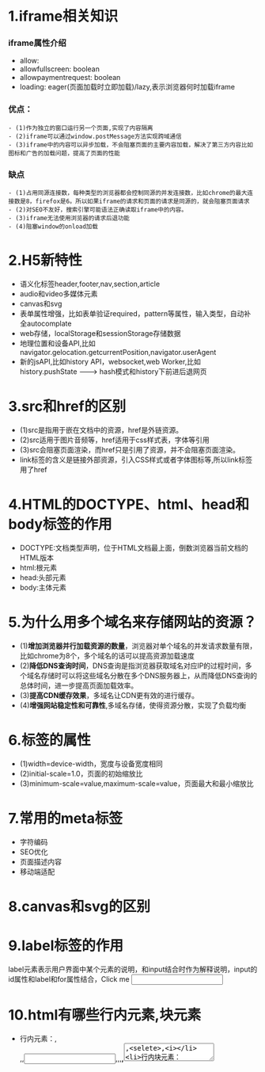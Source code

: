 # 1.iframe相关知识
  ### iframe属性介绍
   - allow: 
   - allowfullscreen: boolean
   - allowpaymentrequest: boolean
   - loading: eager(页面加载时立即加载)/lazy,表示浏览器何时加载iframe
  ### 优点：
    - (1)作为独立的窗口运行另一个页面,实现了内容隔离
    - (2)iframe可以通过window.postMessage方法实现跨域通信
    - (3)iframe中的内容可以异步加载，不会阻塞页面的主要内容加载，解决了第三方内容比如图标和广告的加载问题，提高了页面的性能
  ### 缺点
    - (1)占用同源连接数，每种类型的浏览器都会控制同源的并发连接数，比如chrome的最大连接数是8，firefox是6。所以如果iframe的请求和页面的请求是同源的，就会阻塞页面请求
    - (2)对SEO不友好，搜索引擎可能语法正确读取iframe中的内容。
    - (3)iframe无法使用浏览器的请求后退功能
    - (4)阻塞window的onload加载

# 2.H5新特性
  - 语义化标签header,footer,nav,section,article
  - audio和video多媒体元素
  - canvas和svg
  - 表单属性增强，比如表单验证required，pattern等属性，输入类型，自动补全autocomplate
  - web存储，localStorage和sessionStorage存储数据
  - 地理位置和设备API,比如navigator.gelocation.getcurrentPosition,navigator.userAgent
  - 新的jsAPI,比如history API，websocket,web Worker,比如history.pushState ---> hash模式和history下前进后退网页

# 3.src和href的区别
  - (1)src是指用于嵌在文档中的资源，href是外链资源。
  - (2)src适用于图片音频等，href适用于css样式表，字体等引用
  - (3)src会阻塞页面渲染，而href只是引用了资源，并不会阻塞页面渲染。
  - link标签的含义是链接外部资源，引入CSS样式或者字体图标等,所以link标签用了href

# 4.HTML的DOCTYPE、html、head和body标签的作用
  - DOCTYPE:文档类型声明，位于HTML文档最上面，倒数浏览器当前文档的HTML版本
  - html:根元素
  - head:头部元素
  - body:主体元素

# 5.为什么用多个域名来存储网站的资源？
  - (1)**增加浏览器并行加载资源的数量**，浏览器对单个域名的并发请求数量有限，比如chrome为8个，多个域名的话可以提高资源加载速度
  - (2)**降低DNS查询时间**，DNS查询是指浏览器获取域名对应IP的过程时间，多个域名存储时可以将这些域名分散在多个DNS服务器上，从而降低DNS查询的总体时间，进一步提高页面加载效率。
  - (3)**提高CDN缓存效果**，多域名让CDN更有效的进行缓存。
  - (4)**增强网站稳定性和可靠性**,多域名存储，使得资源分散，实现了负载均衡

# 6.<meta name="viewport">标签的属性
  - (1)width=device-width，宽度与设备宽度相同
  - (2)initial-scale=1.0，页面的初始缩放比
  - (3)minimum-scale=value,maximum-scale=value，页面最大和最小缩放比

# 7.常用的meta标签
  - <meta charset="UTF-8">字符编码
  - <meta name="keywords" content="关键字">SEO优化
  - <meta name="description" content="页面描述">页面描述内容
  - <meta name="viewport" content="width=device-width">移动端适配

# 8.canvas和svg的区别

# 9.label标签的作用
  label元素表示用户界面中某个元素的说明，和input结合时作为解释说明，input的id属性和label和for属性结合，<label for="username">Click me</label> <input type="text" id="username" />

# 10.html有哪些行内元素,块元素
  - 行内元素：<a>,<br>,<img>,<input>,<label>,<span>,<strong>,<textarea>,<selete>,<i>
  - 行内块元素：<button>
  - 块级元素：<p>,<ul><li>,<h1---h6>,<div>,<form>,<table>

# 11.在canvas标签中，设置width和height属性与在style中设置width和height的区别
  - 当在canvas标签中使用width和height属性时，这些值代表的是画布的实际大小。这意味着无论画布的容器大小如何变化，画布本身的尺寸将保持不变。
  - 当在style中设置width和height时，这些值代表的是画布的显示大小。这意味着画布会根据容器的尺寸进行缩放。
  - style优化级大于标签属性

# 12.title属性和alt属性的区别
  - title适用于所有元素，用于为元素提供描述性信息
  - alt主要用于img标签，作为图像的替代文本

# 13.style标签写在body前后的区别
  区别在于css的加载和应用顺序，影响到页面渲染性能。放在body前时就会优先解析

# 14.DOM和BOM的区别
  DOM是W3C制定的统一标准，指Document对象代表了整个HTML文档，BOM没有统一标准，指window对象代表了浏览器窗口
  
# 15.iconfont的优缺点
  ### 优点
  - iconfont是矢量图标，高保真，适配性强，
  - 颜色可以自定义

# 16.实现浏览器内多个标签页的通信
 - window.postMessage
 - localStorage
# 17.script标签相关知识
  转浏览器原理--从URL到页面渲染

# 18.浏览器前端性能优化

# 19.CSS3新特性
  - 选择器
  - 背景和边框border-image
  - 文本效果：text-shadow,text-overflow
  - 转换和动画：transform,animation
  - web字体@font-face
# 20.1px细线问题，如何画出0.5px边框
  当我们在750px的移动端是1px边框的时候，在375px下理论上是0.5px，但是普通屏幕下的0.5px是没有意义的，因为px最小是1，但是高分辨率屏幕如retina屏幕下1物理像素点可以被分成两个虚拟像素点。
  - 参考地址：https://www.cnblogs.com/lunarorbitx/p/5287309.html
  - 2倍大小伪元素+scale(0.5)
  - 1px高度+scaleY(0.5)
  - 1px的border-top+scaleY(0.5)
  - rem转换插件:px2rem-loader
  ```js
      <style>
        .test{
          position: relative;
          display: inline-block;
        }
        .test::after{
          content:'';
          position: absolute;
          left: 0;
          right: 0;
          width: 200%;
          height: 200%;
          border: 1px solid red;
          transform: scale(0.5);
          transform-origin: 0 0;
        }
        .line{
          width: 200px;
          height: 1px;
          transform: scaleY(0.5);
          background-color: red;
          transform-origin: top;
        }
        .line1{
          width: 200px;
          height: 1px;
          background-color: red;
          margin-top: 20px;
        }
        .line2{
          width: 200px;
          border-top: 1px solid red;
          transform: scaleY(0.5);
          transform-origin: top;
          margin-top: 20px;
        }
      .box{
        width:200px;
        height:200px;
        background:red;
        margin-top:20px;
      }
      </style>
    <body>
      <div class="test">满300-30</div>
      <div class="line"></div>
      <div class="line1"></div>
      <div class="line2"></div>
      <div class="box"></div>
    </body>
  ```
# 21.BFC是什么？ BFC中存在的问题有哪些？
  标准流中，所有的元素都属于FC（格式化上下文），块级元素属于BFC（块级格式化上下文），行内元素属于IFC，在BFC中元素是垂直排布的，元素之间的距离由margin决定。
  - 同一个BFC中元素的margin会重叠，当不处于同一个元素的时候就不会重叠
  - BFC中的父元素overflow:auto可以解决float导致的父元素高度塌陷问题。